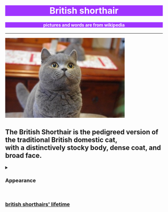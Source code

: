 <!DOCTYPE html>
<html>
	<head>
		<meta charset="UTF-8">
		<meta name="author" content="zhengshanze-a boy who likes cats">
		<meta name="distribution" content="Taiwan">
		<link rel="shortcut icon" href="favicon.ico" type="image/x-icon"/>
		<title>British Shorthair</title>
	</head>
		<link rel="stylesheet" type="text/css" href="british shorthair.css">
	<body>
		<div id="top"></div>
		<div id="down"></div>
		<h1 style="color:white;background-color:#9F35FF;" align="center">British shorthair</h1>
		<h4 style="color:white;background-color:#9F35FF;" align="center">pictures and words are from wikipedia</h4>
		<hr>
		<div id=introduce>
			<img src="british shorthair.jpg">
			<h2>The British Shorthair is the pedigreed version of the traditional British domestic cat,<br> with a distinctively stocky body, dense coat, and broad face. </h2>
			<details>
				<summary>
					<h3>Appearance</h3><br>
				</summary>
				<ul>
					<li>
						<h3>
They are slow to mature in comparison with most cat breeds, reaching full physical development at approximately three years of age. Unusually among domestic cats they are a noticeably sexually dimorphic breed, with males averaging 9–17 lb (4.1–7.7 kg) and females 7–12 lb (3.2–5.4 kg).</h3></li>
							
						</h3>
					</li>
				</ul>
			</details>
			<details>
				<summary>
					<h3>Coat, colour and patterns</h3><br>
				</summary>
				<ul>
					<li>
						<h3>
							The British Shorthair's coat is one of the breed's defining features. It is very dense but does not have an undercoat; thus, the texture is plush rather than woolly or fluffy, with a firm, "crisp" pile that breaks noticeably over the cat's body as it moves.
	Although the British Blue remains the most familiar variant, British Shorthairs have been developed in many other colours and patterns. Black, blue, white, red, cream, silver, golden and—most recently—cinnamon and fawn are accepted by all official standards, either solid or in colourpoint, tabby, shaded and bicolour patterns; the GCCF, FIFe and TICA also accept chocolate and its dilute lilac, disallowed in the CFA standard. All colours and patterns also have tortoiseshell variants.
	The Tabby patterns include: Classic Tabby, Mackerel Tabby, Spotted & Ticked Tabby. The non-tabby patterns include: Tortoiseshell, Bi-Colour, Van patterns Bi-Colour & White, Smoke, Tipped & Colourpointed.
				</h3>
					</li>
				</ul>
			</details>
			<details>
				<summary>
					<h3>Temperament</h3><br>
				</summary>
				<ul>
					<li><h3>They are an easygoing and dignified breed, not as active and playful as many but sweet-natured and devoted to their owners, making them a favourite of animal trainers. They tend to be safe around other pets and children since they will tolerate a fair amount of physical interaction, but as a rule do not like to be picked up or carried. They require only minimal grooming and take well to being kept as indoor-only cats; however, they can be prone to obesity unless care is taken with their diet.</h3></li>
				</ul>
			</details>
			<details>
				<summary>
					<h3>Health</h3><br>
				</summary>
				<ul>
					<li><h3>The UK breed committee considers the British Shorthair a long-lived cat, with a life expectancy of 14–20 years.Vet clinic data from England shows a median lifespan of 11.8 years.Swedish insurance data puts the median lifespan of the breed at >12.5 years. 82% of British Shorthairs lived to 10 years or more and 54% lived to 12.5 years or more.
Hypertrophic cardiomyopathy (HCM) can be a problem in the breed. A Danish prevalence study with more than 329 cats showed that 20.4% of males and 2.1% of the females had HCM. On top of this 6.4% of males and 3.5% of females were judged to be equivocal.HCM testing of males used for breeding is now mandatory for breeders organized under the Danish Fife member, Felis Danica.
The breed is thought to be at high risk of polycystic kidney disease (PKD). A DNA test lab has noted a significant decrease of the PKD mutations in tested populations. Carrier frequency is now at 1%.</h3></li>
				</ul>
			</details>
			<a href="british shorthairs' lifetime.html">
				<h3>
					british shorthairs' lifetime
				</h3>
			</a>
		</div>
	</body>
<link rel="stylesheet" type="text/css" href="robots.txt">
</html>
